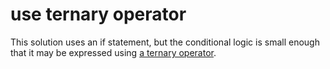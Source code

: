 # use ternary operator

This solution uses an if statement, but the conditional logic is small enough that it may be expressed using [a ternary operator](https://docs.oracle.com/javase/tutorial/java/nutsandbolts/op2.html).
